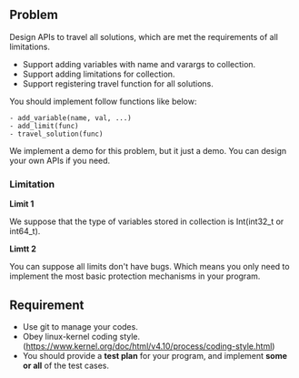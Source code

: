 ## Problem

Design APIs to travel all solutions, which are met the requirements of all
limitations.

- Support adding variables with name and varargs to collection.
- Support adding limitations for collection.
- Support registering travel function for all solutions.

You should implement follow functions like below:
```
- add_variable(name, val, ...)
- add_limit(func)
- travel_solution(func)
```

We implement a demo for this problem, but it just a demo. You can design your own APIs if you need.

### Limitation

**Limit 1**

We suppose that the type of variables stored in collection is Int(int32_t or int64_t).

**Limtt 2**

You can suppose all limits don't have bugs. Which means you only need to implement the most basic
protection mechanisms in your program.

## Requirement

- Use git to manage your codes.
- Obey linux-kernel coding style. (https://www.kernel.org/doc/html/v4.10/process/coding-style.html)
- You should provide a **test plan** for your program, and implement **some or all** of the test cases.
